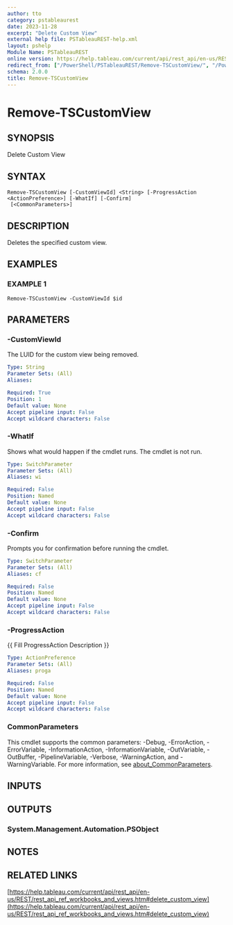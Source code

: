 ```yaml
---
author: tto
category: pstableaurest
date: 2023-11-28
excerpt: "Delete Custom View"
external help file: PSTableauREST-help.xml
layout: pshelp
Module Name: PSTableauREST
online version: https://help.tableau.com/current/api/rest_api/en-us/REST/rest_api_ref_workbooks_and_views.htm#delete_custom_view
redirect_from: ["/PowerShell/PSTableauREST/Remove-TSCustomView/", "/PowerShell/PSTableauREST/remove-tscustomview/", "/PowerShell/remove-tscustomview/"]
schema: 2.0.0
title: Remove-TSCustomView
---
```


# Remove-TSCustomView

## SYNOPSIS
Delete Custom View

## SYNTAX

```
Remove-TSCustomView [-CustomViewId] <String> [-ProgressAction <ActionPreference>] [-WhatIf] [-Confirm]
 [<CommonParameters>]
```

## DESCRIPTION
Deletes the specified custom view.

## EXAMPLES

### EXAMPLE 1
```
Remove-TSCustomView -CustomViewId $id
```

## PARAMETERS

### -CustomViewId
The LUID for the custom view being removed.

```yaml
Type: String
Parameter Sets: (All)
Aliases:

Required: True
Position: 1
Default value: None
Accept pipeline input: False
Accept wildcard characters: False
```

### -WhatIf
Shows what would happen if the cmdlet runs.
The cmdlet is not run.

```yaml
Type: SwitchParameter
Parameter Sets: (All)
Aliases: wi

Required: False
Position: Named
Default value: None
Accept pipeline input: False
Accept wildcard characters: False
```

### -Confirm
Prompts you for confirmation before running the cmdlet.

```yaml
Type: SwitchParameter
Parameter Sets: (All)
Aliases: cf

Required: False
Position: Named
Default value: None
Accept pipeline input: False
Accept wildcard characters: False
```

### -ProgressAction
{{ Fill ProgressAction Description }}

```yaml
Type: ActionPreference
Parameter Sets: (All)
Aliases: proga

Required: False
Position: Named
Default value: None
Accept pipeline input: False
Accept wildcard characters: False
```

### CommonParameters
This cmdlet supports the common parameters: -Debug, -ErrorAction, -ErrorVariable, -InformationAction, -InformationVariable, -OutVariable, -OutBuffer, -PipelineVariable, -Verbose, -WarningAction, and -WarningVariable. For more information, see [about_CommonParameters](http://go.microsoft.com/fwlink/?LinkID=113216).

## INPUTS

## OUTPUTS

### System.Management.Automation.PSObject
## NOTES

## RELATED LINKS

[https://help.tableau.com/current/api/rest_api/en-us/REST/rest_api_ref_workbooks_and_views.htm#delete_custom_view](https://help.tableau.com/current/api/rest_api/en-us/REST/rest_api_ref_workbooks_and_views.htm#delete_custom_view)

